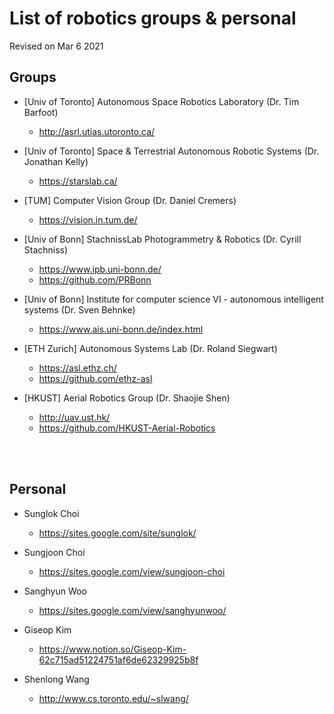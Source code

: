 # List of robotics groups & personal

Revised on Mar 6 2021

<!-- 
######################################################################################################################################################
######################################################################################################################################################
-->
## Groups
- [Univ of Toronto] Autonomous Space Robotics Laboratory (Dr. Tim Barfoot)
  - http://asrl.utias.utoronto.ca/

- [Univ of Toronto] Space & Terrestrial Autonomous Robotic Systems (Dr. Jonathan Kelly)
  - https://starslab.ca/

- [TUM] Computer Vision Group (Dr. Daniel Cremers)
  - https://vision.in.tum.de/

- [Univ of Bonn] StachnissLab Photogrammetry & Robotics (Dr. Cyrill Stachniss)
  - https://www.ipb.uni-bonn.de/
  - https://github.com/PRBonn

- [Univ of Bonn] Institute for computer science VI - autonomous intelligent systems (Dr. Sven Behnke)
  - https://www.ais.uni-bonn.de/index.html

- [ETH Zurich] Autonomous Systems Lab (Dr. Roland Siegwart)
  - https://asl.ethz.ch/
  - https://github.com/ethz-asl

- [HKUST] Aerial Robotics Group (Dr. Shaojie Shen)
  - http://uav.ust.hk/
  - https://github.com/HKUST-Aerial-Robotics
<br/>
<br/>


<!-- 
######################################################################################################################################################
######################################################################################################################################################
-->
## Personal
- Sunglok Choi
  - https://sites.google.com/site/sunglok/
  
- Sungjoon Choi
  - https://sites.google.com/view/sungjoon-choi

- Sanghyun Woo
  - https://sites.google.com/view/sanghyunwoo/

- Giseop Kim
  - https://www.notion.so/Giseop-Kim-62c715ad51224751af6de62329925b8f
  
- Shenlong Wang
  - http://www.cs.toronto.edu/~slwang/
<br/>
<br/>

